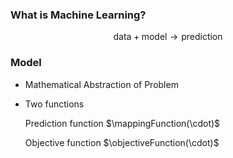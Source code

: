 ### What is Machine Learning?

$$ \text{data} + \text{model} \rightarrow \text{prediction}$$


### Model

* Mathematical Abstraction of Problem

* Two functions

    Prediction function $\mappingFunction(\cdot)$

	Objective function $\objectiveFunction(\cdot)$

